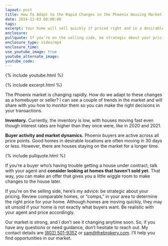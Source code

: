 ```yaml
---
layout: post
title: How To Adapt to the Rapid Changes in the Phoenix Housing Market
date: 2024-12-03 00:00:00
tags:
excerpt: Your home will sell quickly if priced right and in a desirable area.
enclosure:
pullquote: If you’re on the selling side, be strategic about your pricing.
enclosure_type: video/mp4
enclosure_time:
use_youtube_image: true
youtube_alternate_image:
youtube_code:
---
```

{% include youtube.html %}

{% include excerpt.html %}

The Phoenix market is changing rapidly. How do we adapt to these changes as a homebuyer or seller? I can see a couple of trends in the market and will share with you how to monitor them so you can make the right decisions in your transactions.

**Inventory.** Currently, the inventory is low, with houses moving fast even though interest rates are higher than they once were, like in 2020 and 2021.

**Buyer activity and market dynamics.** Phoenix buyers are active across all price points. Good homes in desirable locations are often moving in 30 days or less. However, there are houses staying on the market for a longer time.

{% include pullquote.html %}

If you’re a buyer who’s having trouble getting a house under contract, talk with your agent and **consider looking at homes that haven’t sold yet.** That way, you can make an offer that gives you a little wiggle room to make changes to the house later.

If you’re on the selling side, here’s my advice: be strategic about your pricing. Review comparable homes, or “comps,” in your area to determine the right price for your home. Although homes are moving quickly, they may sit unsold if your home is not exactly what buyers want. Be realistic with your agent and price accordingly.

Our market is strong, and I don’t see it changing anytime soon. So, if you have any questions or need guidance, don’t hesitate to reach out. My contact details are [(602) 501-9352](tel:6025019352) or [sam@thebrokery.com](mailto:sam@thebrokery.com). I’ll help you find opportunities in our market.